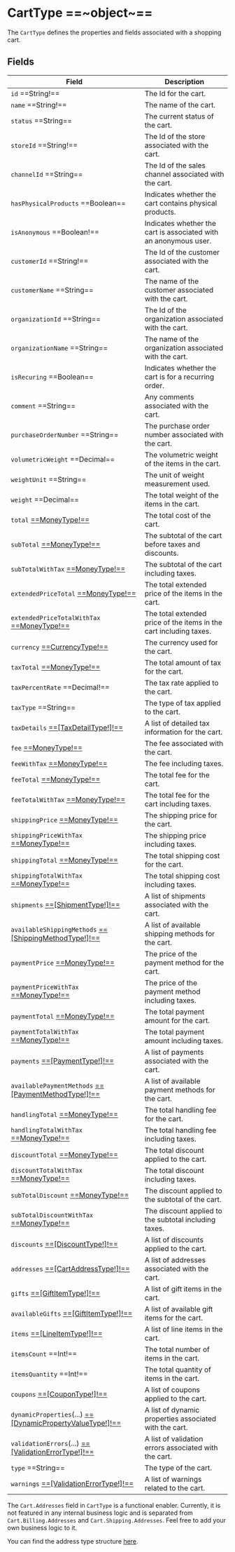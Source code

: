 # CartType ==~object~==

The `CartType` defines the properties and fields associated with a shopping cart. 

## Fields

| Field                                                                                         | Description                                                                 |
|-----------------------------------------------------------------------------------------------|-----------------------------------------------------------------------------|
| `id` ==String!==                                                                              | The Id for the cart.                                                        |
| `name` ==String!==                                                                            | The name of the cart.                                                       |
| `status` ==String==                                                                           | The current status of the cart.                                             |
| `storeId` ==String!==                                                                         | The Id of the store associated with the cart.                               |
| `channelId` ==String==                                                                        | The Id of the sales channel associated with the cart.                       |
| `hasPhysicalProducts` ==Boolean==                                                             | Indicates whether the cart contains physical products.                      |
| `isAnonymous` ==Boolean!==                                                                    | Indicates whether the cart is associated with an anonymous user.            |
| `customerId` ==String!==                                                                      | The Id of the customer associated with the cart.                            |
| `customerName` ==String==                                                                     | The name of the customer associated with the cart.                          |
| `organizationId` ==String==                                                                   | The Id of the organization associated with the cart.                        |
| `organizationName` ==String==                                                                 | The name of the organization associated with the cart.                      |
| `isRecuring` ==Boolean==                                                                      | Indicates whether the cart is for a recurring order.                        |
| `comment` ==String==                                                                          | Any comments associated with the cart.                                      |
| `purchaseOrderNumber` ==String==                                                              | The purchase order number associated with the cart.                         |
| `volumetricWeight` ==Decimal==                                                                | The volumetric weight of the items in the cart.                             |
| `weightUnit` ==String==                                                                       | The unit of weight measurement used.                                        |
| `weight` ==Decimal==                                                                          | The total weight of the items in the cart.                                  |
| `total` [==MoneyType!==](../objects/money-type.md)                                            | The total cost of the cart.                                                 |
| `subTotal` [==MoneyType!==](../objects/money-type.md)                                         | The subtotal of the cart before taxes and discounts.                        |
| `subTotalWithTax` [==MoneyType!==](../objects/money-type.md)                                  | The subtotal of the cart including taxes.                                   |
| `extendedPriceTotal` [==MoneyType!==](../objects/money-type.md)                               | The total extended price of the items in the cart.                          |
| `extendedPriceTotalWithTax` [==MoneyType!==](../objects/money-type.md)                        | The total extended price of the items in the cart including taxes.          |
| `currency` [==CurrencyType!==](../objects/currency-type.md)                                   | The currency used for the cart.                                             |
| `taxTotal` [==MoneyType!==](../objects/money-type.md)                                         | The total amount of tax for the cart.                                       |
| `taxPercentRate` ==Decimal!==                                                                 | The tax rate applied to the cart.                                           |
| `taxType` ==String==                                                                          | The type of tax applied to the cart.                                        |
| `taxDetails` [==[TaxDetailType!]!==](../objects/tax-detail-type.md)                           | A list of detailed tax information for the cart.                            |
| `fee` [==MoneyType!==](../objects/money-type.md)                                              | The fee associated with the cart.                                           |
| `feeWithTax` [==MoneyType!==](../objects/money-type.md)                                       | The fee including taxes.                                                    |
| `feeTotal` [==MoneyType!==](../objects/money-type.md)                                         | The total fee for the cart.                                                 |
| `feeTotalWithTax` [==MoneyType!==](../objects/money-type.md)                                  | The total fee for the cart including taxes.                                 |
| `shippingPrice` [==MoneyType!==](../objects/money-type.md)                                    | The shipping price for the cart.                                            |
| `shippingPriceWithTax` [==MoneyType!==](../objects/money-type.md)                             | The shipping price including taxes.                                         |
| `shippingTotal` [==MoneyType!==](../objects/money-type.md)                                    | The total shipping cost for the cart.                                       |
| `shippingTotalWithTax` [==MoneyType!==](../objects/money-type.md)                             | The total shipping cost including taxes.                                    |
| `shipments` [==[ShipmentType!]!==](../objects/shipment-type.md)                               | A list of shipments associated with the cart.                               |
| `availableShippingMethods` [==[ShippingMethodType!]!==](../objects/shipping-method-type.md)   | A list of available shipping methods for the cart.                          |
| `paymentPrice` [==MoneyType!==](../objects/money-type.md)                                     | The price of the payment method for the cart.                               |
| `paymentPriceWithTax` [==MoneyType!==](../objects/money-type.md)                              | The price of the payment method including taxes.                            |
| `paymentTotal` [==MoneyType!==](../objects/money-type.md)                                     | The total payment amount for the cart.                                      |
| `paymentTotalWithTax` [==MoneyType!==](../objects/money-type.md)                              | The total payment amount including taxes.                                   |
| `payments` [==[PaymentType!]!==](../objects/payment-type.md)                                  | A list of payments associated with the cart.                                |
| `availablePaymentMethods` [==[PaymentMethodType!]!==](../objects/payment-method-type.md)      | A list of available payment methods for the cart.                           |
| `handlingTotal` [==MoneyType!==](../objects/money-type.md)                                    | The total handling fee for the cart.                                        |
| `handlingTotalWithTax` [==MoneyType!==](../objects/money-type.md)                             | The total handling fee including taxes.                                     |
| `discountTotal` [==MoneyType!==](../objects/money-type.md)                                    | The total discount applied to the cart.                                     |
| `discountTotalWithTax` [==MoneyType!==](../objects/money-type.md)                             | The total discount including taxes.                                         |
| `subTotalDiscount` [==MoneyType!==](../objects/money-type.md)                                 | The discount applied to the subtotal of the cart.                           |
| `subTotalDiscountWithTax` [==MoneyType!==](../objects/money-type.md)                          | The discount applied to the subtotal including taxes.                       |
| `discounts` [==[DiscountType!]!==](../objects/discount-type.md)                               | A list of discounts applied to the cart.                                    |
| `addresses` [==[CartAddressType!]!==](../objects/money-type.md)                               | A list of addresses associated with the cart.                               |
| `gifts` [==[GiftItemType!]!==](../objects/gift-item-type.md)                                  | A list of gift items in the cart.                                           |
| `availableGifts` [==[GiftItemType!]!==](../objects/gift-item-type.md)                         | A list of available gift items for the cart.                                |
| `items` [==[LineItemType!]!==](../objects/line-item-type.md)                                  | A list of line items in the cart.                                           |
| `itemsCount` ==Int!==                                                                         | The total number of items in the cart.                                      |
| `itemsQuantity` ==Int!==                                                                      | The total quantity of items in the cart.                                    |
| `coupons` [==[CouponType!]!==](../objects/coupon-type.md)                                     | A list of coupons applied to the cart.                                      |
| `dynamicProperties`(...) [==[DynamicPropertyValueType!]!==](../objects/dynamic-property-value-type.md) | A list of dynamic properties associated with the cart.             |
| `validationErrors`(...) [==[ValidationErrorType!]!==](../objects/validation-error-type.md)    | A list of validation errors associated with the cart.                       |
| `type` ==String==                                                                             | The type of the cart.                                                       |
| `warnings` [==[ValidationErrorType!]!==](../objects/validation-error-type.md)                 | A list of warnings related to the cart.                                     |

The `Cart.Addresses` field in `CartType` is a functional enabler. Currently, it is not featured in any internal business logic and is separated from `Cart.Billing.Addresses` and `Cart.Shipping.Addresses`. Feel free to add your own business logic to it.

You can find the address type structure [here](https://github.com/VirtoCommerce/vc-module-experience-api/blob/dev/src/VirtoCommerce.ExperienceApiModule.Core/Schemas/AddressType.cs).